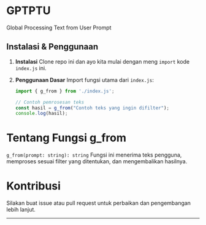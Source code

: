 # GPTPTU

Global Processing Text from User Prompt

## Instalasi & Penggunaan

1. **Instalasi**
   Clone repo ini dan ayo kita mulai dengan meng `import` kode `index.js` ini.

2. **Penggunaan Dasar**
   Import fungsi utama dari `index.js`:
   ```js
   import { g_from } from './index.js';

   // Contoh pemrosesan teks
   const hasil = g_from("Contoh teks yang ingin difilter");
   console.log(hasil);

# Tentang Fungsi g_from
`g_from(prompt: string): string` Fungsi ini menerima teks pengguna, memproses sesuai filter yang ditentukan, dan mengembalikan hasilnya.

# Kontribusi
Silakan buat issue atau pull request untuk perbaikan dan pengembangan lebih lanjut.

<hr />
